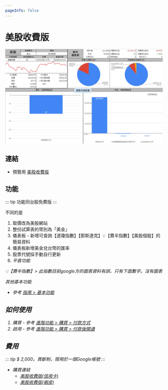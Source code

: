 ```yaml
---
pageInfo: false
---
```


# 美股收費版

![](../.vuepress/public/images/版本_美股版.jpg)

## 連結

- 預覽用 [美股收費版](https://docs.google.com/spreadsheets/d/1tRNgBzPeiY8uIptyv7b59INGh-3ffm-yWGMO9GR77ak)

## 功能

::: tip 功能同台股免費版
:::

不同的是
1. 取價改為美股網站
2. 整份試算表的幣別為「美金」
3. 儀表板 - 新增可查詢【道瓊指數】【那斯達克】💡【費半指數】【美股個股】的簡易資料
4. 儀表板新增美金兌台幣的匯率
5. 股票代號採手動自行更新
6. <i class="fa-solid fa-star"/>平倉功能

💡【費半指數】> 此指數目前google方的圖表資料有誤，只有下面數字。沒有圖表

其他基本功能
- 參考 [指南 > 基本功能](../StockProfolioDocs/Introduction/儀表板.md)

## 如何使用

1. 購買 - 參考 [進階功能 > 購買 > 付款方式](../StockProfolioDocs/PayOnly/購買.md#付款方式)
2. 啟用 - 參考 [進階功能 > 購買 > 付款後開通](../StockProfolioDocs/PayOnly/購買.md#付款後開通)

## 費用

 ::: tip $ 2,000。買斷制，限用於一個Google帳號
 :::

- 購買連結
  - [美股收費版(信用卡)](https://cart.cashier.ecpay.com.tw/qp/naqB)
  - [美股收費版(蝦皮)](https://shopee.tw/Google%E8%A9%A6%E7%AE%97%E8%A1%A8%E3%80%90%E5%85%A8%E8%87%AA%E5%8B%95%E8%82%A1%E7%A5%A8%E7%AE%A1%E7%90%86%E8%A1%A8-%E7%BE%8E%E8%82%A1%E4%BB%98%E8%B2%BB%E7%89%88%E3%80%91%F0%9F%93%9DExcel-%E8%82%A1%E7%A5%A8%E7%AE%A1%E7%90%86-%E7%AF%84%E6%9C%AC-%E7%BE%8E%E8%82%A1-%E8%82%A1%E7%A5%A8%E8%A8%98%E5%B8%B3-%E8%82%A1%E7%A5%A8%E6%95%B4%E7%90%86-%E8%82%A1%E7%A5%A8%E6%90%8D%E7%9B%8A-i.150537601.3195478292?sp_atk=e1dab470-61cc-4acb-adc1-abae42693845)